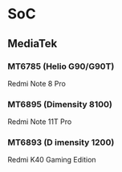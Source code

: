 # SoC
## MediaTek
### MT6785 (Helio G90/G90T) <Badge type="tip" text="Release" />
Redmi Note 8 Pro <Badge type="info" text="AOSP Android T" />
### MT6895 (Dimensity 8100) <Badge type="danger" text="In Progress" />
Redmi Note 11T Pro <Badge type="info" text="MIUI Android S & T" />
### MT6893 (D imensity 1200) <Badge type="warning" text="Alpha" />
Redmi K40 Gaming Edition <Badge type="info" text="MIUI Android T" />
 
